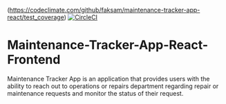 (https://codeclimate.com/github/faksam/maintenance-tracker-app-react/test_coverage) [![CircleCI](https://circleci.com/gh/faksam/maintenance-tracker-app-react.svg?style=svg)](https://circleci.com/gh/faksam/maintenance-tracker-app-react)

# Maintenance-Tracker-App-React-Frontend
Maintenance Tracker App is an application that provides users with the ability to reach out to operations or repairs department regarding repair or maintenance requests and monitor the status of their request.
